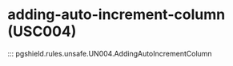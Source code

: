 # adding-auto-increment-column (USC004)

::: pgshield.rules.unsafe.UN004.AddingAutoIncrementColumn

